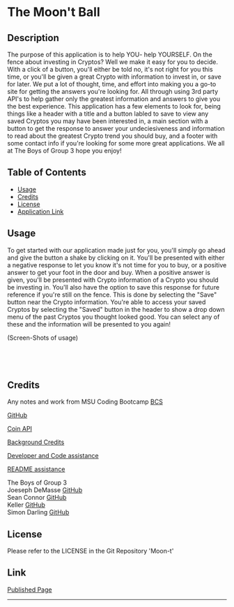 # The Moon't Ball

## Description

The purpose of this application is to help YOU- help YOURSELF.  On the fence about investing in Cryptos?  Well we make it easy for you to decide.  With a click of a button, you'll either be told no, it's not right for you this time, or you'll be given a great Crypto with information to invest in, or save for later.  We put a lot of thought, time, and effort into making you a go-to site for getting the answers you're looking for. All through using 3rd party API's to help gather only the greatest information and answers to give you the best experience.  This application has a few elements to look for, being things like a header with a title and a button labled to save to view any saved Cryptos you may have been interested in, a main section with a button to get the response to answer your undeciesiveness and information to read about the greatest Crypto trend you should buy, and a footer with some contact info if you're looking for some more great applications. 
We all at The Boys of Group 3 hope you enjoy! 


## Table of Contents

- [Usage](#usage)
- [Credits](#credits)
- [License](#license)
- [Application Link](#link)


## Usage

To get started with our application made just for you, you'll simply go ahead and give the button a shake by clicking on it. You'll be presented with either a negative response to let you know it's not time for you to buy, or a positive answer to get your foot in the door and buy.  When a positive answer is given, you'll be presented with Crypto information of a Crypto you should be investing in.  You'll also have the option to save this response for future reference if you're still on the fence.  This is done by selecting the "Save" button near the Crypto information.  You're able to access your saved Cryptos by selecting the "Saved" button in the header to show a drop down menu of the past Cryptos you thought looked good.  You can select any of these and the information will be presented to you again!

(Screen-Shots of usage)
####  

<img src="" alt="" />

####  

<img src="" alt="" />

####  

<img src="" alt="" />

## Credits

Any notes and work from MSU Coding Bootcamp [BCS](https://courses.bootcampspot.com/)

[GitHub](https://github.com/)

[Coin API](https://www.coinapi.io/)

[Background Credits](https://github.com/Afif13/CSS-Pattern/blob/main/LICENCE)

[Developer and Code assistance](https://developer.mozilla.org/en-US/)

[README assistance](https://coding-boot-camp.github.io/full-stack/github/professional-readme-guide.com/)

The Boys of Group 3  
Joeseph DeMasse [GitHub](https://github.com/OKJay50)  
Sean Connor [GitHub](https://github.com/scsc22)  
Keller  [GitHub](https://github.com/Trifectice)  
Simon Darling [GitHub](https://github.com/DarlingDC2)  

## License

Please refer to the LICENSE in the Git Repository 'Moon-t'


## Link
[Published Page]()

---
  